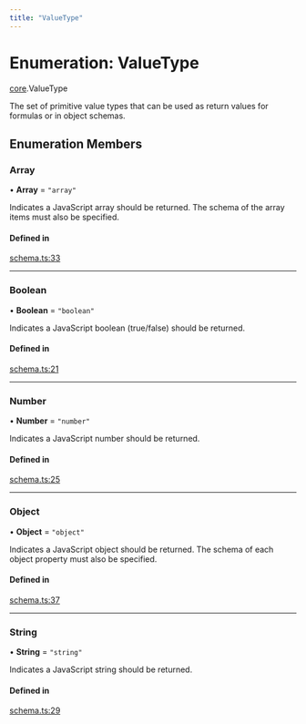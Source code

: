 ```yaml
---
title: "ValueType"
---
```

# Enumeration: ValueType

[core](../modules/core.md).ValueType

The set of primitive value types that can be used as return values for formulas
or in object schemas.

## Enumeration Members

### Array

• **Array** = ``"array"``

Indicates a JavaScript array should be returned. The schema of the array items must also be specified.

#### Defined in

[schema.ts:33](https://github.com/coda/packs-sdk/blob/main/schema.ts#L33)

___

### Boolean

• **Boolean** = ``"boolean"``

Indicates a JavaScript boolean (true/false) should be returned.

#### Defined in

[schema.ts:21](https://github.com/coda/packs-sdk/blob/main/schema.ts#L21)

___

### Number

• **Number** = ``"number"``

Indicates a JavaScript number should be returned.

#### Defined in

[schema.ts:25](https://github.com/coda/packs-sdk/blob/main/schema.ts#L25)

___

### Object

• **Object** = ``"object"``

Indicates a JavaScript object should be returned. The schema of each object property must also be specified.

#### Defined in

[schema.ts:37](https://github.com/coda/packs-sdk/blob/main/schema.ts#L37)

___

### String

• **String** = ``"string"``

Indicates a JavaScript string should be returned.

#### Defined in

[schema.ts:29](https://github.com/coda/packs-sdk/blob/main/schema.ts#L29)
